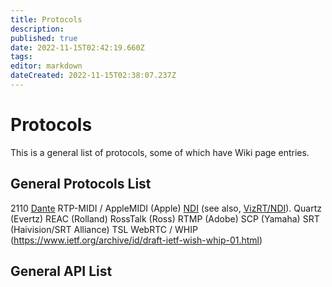 ```yaml
---
title: Protocols
description: 
published: true
date: 2022-11-15T02:42:19.660Z
tags: 
editor: markdown
dateCreated: 2022-11-15T02:38:07.237Z
---
```


# Protocols
This is a general list of protocols, some of which have Wiki page entries.

## General Protocols List

2110
[Dante](https://videng.wiki/en/Development/Protocols/dante)
RTP-MIDI / AppleMIDI (Apple)
[NDI](/en/Development/Protocols/NDI) (see also, [VizRT/NDI](/en/software/VizRT/NDI)).
Quartz (Evertz)
REAC (Rolland)
RossTalk (Ross)
RTMP (Adobe)
SCP (Yamaha)
SRT (Haivision/SRT Alliance)
TSL
WebRTC / WHIP (https://www.ietf.org/archive/id/draft-ietf-wish-whip-01.html)

## General API List
